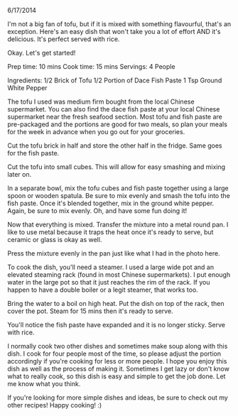 6/17/2014

I'm not a big fan of tofu, but if it is mixed with something flavourful, that's an exception. Here's an easy dish that won't take you a lot of effort AND it's delicious. It's perfect served with rice.

Okay. Let's get started!

Prep time: 10 mins
Cook time: 15 mins
Servings: 4 People

Ingredients:
1/2 Brick of Tofu
1/2 Portion of Dace Fish Paste
1 Tsp Ground White Pepper

The tofu I used was medium firm bought from the local Chinese supermarket. You can also find the dace fish paste at your local Chinese supermarket near the fresh seafood section. Most tofu and fish paste are pre-packaged and the portions are good for two meals, so plan your meals for the week in advance when you go out for your groceries.

Cut the tofu brick in half and store the other half in the fridge. Same goes for the fish paste.

Cut the tofu into small cubes. This will allow for easy smashing and mixing later on.

In a separate bowl, mix the tofu cubes and fish paste together using a large spoon or wooden spatula. Be sure to mix evenly and smash the tofu into the fish paste. Once it's blended together, mix in the ground white pepper. Again, be sure to mix evenly. Oh, and have some fun doing it!

Now that everything is mixed. Transfer the mixture into a metal round pan. I like to use metal because it traps the heat once it's ready to serve, but ceramic or glass is okay as well.

Press the mixture evenly in the pan just like what I had in the photo here.

To cook the dish, you'll need a steamer. I used a large wide pot and an elevated steaming rack (found in most Chinese supermarkets). I put enough water in the large pot so that it just reaches the rim of the rack. If you happen to have a double boiler or a legit steamer, that works too.

Bring the water to a boil on high heat. Put the dish on top of the rack, then cover the pot. Steam for 15 mins then it's ready to serve.

You'll notice the fish paste have expanded and it is no longer sticky. Serve with rice.

I normally cook two other dishes and sometimes make soup along with this dish. I cook for four people most of the time, so please adjust the portion accordingly if you're cooking for less or more people. I hope you enjoy this dish as well as the process of making it. Sometimes I get lazy or don't know what to really cook, so this dish is easy and simple to get the job done. Let me know what you think.

If you're looking for more simple dishes and ideas, be sure to check out my other recipes! Happy cooking! :)